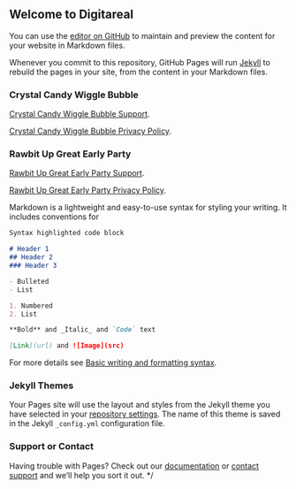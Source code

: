 ## Welcome to Digitareal

You can use the [editor on GitHub](https://github.com/digitareal/digitareal.github.io/edit/main/index.md) to maintain and preview the content for your website in Markdown files.

Whenever you commit to this repository, GitHub Pages will run [Jekyll](https://jekyllrb.com/) to rebuild the pages in your site, from the content in your Markdown files.

### Crystal Candy Wiggle Bubble
[Crystal Candy Wiggle Bubble Support](https://github.com/digitareal/CrystalCandy/wiki/Crystal-Candy-Support).

[Crystal Candy Wiggle Bubble Privacy Policy](https://github.com/digitareal/CrystalCandy/wiki/Privacy-Policy).

### Rawbit Up Great Early Party
[Rawbit Up Great Early Party Support](https://github.com/digitareal/RawBit-Up-Great/wiki/support).

[Rawbit Up Great Early Party Privacy Policy](https://github.com/digitareal/RawBit-Up-Great/wiki/Privacy-Policy).



Markdown is a lightweight and easy-to-use syntax for styling your writing. It includes conventions for

```markdown
Syntax highlighted code block

# Header 1
## Header 2
### Header 3

- Bulleted
- List

1. Numbered
2. List

**Bold** and _Italic_ and `Code` text

[Link](url) and ![Image](src)
```

For more details see [Basic writing and formatting syntax](https://docs.github.com/en/github/writing-on-github/getting-started-with-writing-and-formatting-on-github/basic-writing-and-formatting-syntax).

### Jekyll Themes

Your Pages site will use the layout and styles from the Jekyll theme you have selected in your [repository settings](https://github.com/digitareal/digitareal.github.io/settings/pages). The name of this theme is saved in the Jekyll `_config.yml` configuration file.

### Support or Contact

Having trouble with Pages? Check out our [documentation](https://docs.github.com/categories/github-pages-basics/) or [contact support](https://support.github.com/contact) and we’ll help you sort it out.
*/
